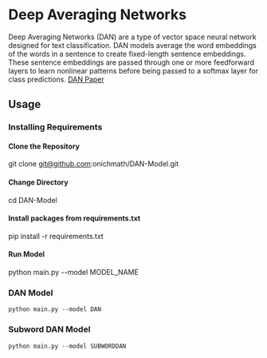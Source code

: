 # Deep Averaging Networks 
Deep Averaging Networks (DAN) are a type of vector space neural network designed for text classification. DAN models average the word embeddings of the words in a sentence to create fixed-length sentence embeddings. These sentence embeddings are passed through one or more feedforward layers to learn nonlinear patterns before being passed to a softmax layer for class predictions. 
[DAN Paper](https://people.cs.umass.edu/~miyyer/pubs/2015_acl_dan.pdf)

## Usage 
### Installing Requirements 

#### Clone the Repository
git clone git@github.com:onichmath/DAN-Model.git

#### Change Directory
cd DAN-Model

#### Install packages from requirements.txt
pip install -r requirements.txt

#### Run Model
python main.py --model MODEL_NAME

### DAN Model
```
python main.py --model DAN
```
### Subword DAN Model
```
python main.py --model SUBWORDDAN
```
